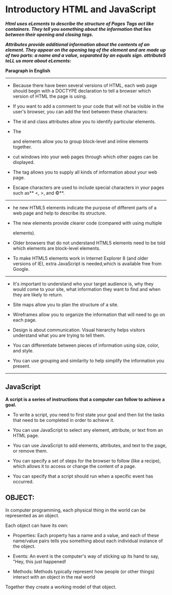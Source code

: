 # Introductory HTML and JavaScript
***Html uses eLements to describe the structure of Pages
Tags act like containers. They tell you something about the information that lies between their opening and closing tags.***

***Attributes provide additional information
about the contents of an element. They appear
on the opening tag of the element and are
made up of two parts: a name and a value,
separated by an equals sign.
attributeS teLL us more about eLements:***

**<p lang="en-us">Paragraph in English</p>**

---------
* Because there have been
several versions of HTML, each
web page should begin with a
DOCTYPE declaration to tell a
browser which version of HTML
the page is using.


* If you want to add a comment
to your code that will not be
visible in the user's browser, you
can add the text between these
characters:
**<!-- comment goes here -->**


* The id and class attributes allow you to identify
particular elements.
* The **<div>** and **<span>** elements allow you to group
block-level and inline elements together.
* **<iframes>** cut windows into your web pages through
which other pages can be displayed.
* The **<meta>** tag allows you to supply all kinds of
information about your web page.
* Escape characters are used to include special
characters in your pages such as** <, >, and ©**.

---------

* he new HTML5 elements indicate the purpose of
different parts of a web page and help to describe
its structure.

* The new elements provide clearer code (compared
with using multiple ***<div>*** elements).

* Older browsers that do not understand HTML5
elements need to be told which elements are
block-level elements.

* To make HTML5 elements work in Internet Explorer 8
(and older versions of IE), extra JavaScript is needed,which is available free from Google.

---------

* It's important to understand who your target audience
is, why they would come to your site, what information
they want to find and when they are likely to return.

* Site maps allow you to plan the structure of a site.

* Wireframes allow you to organize the information that
will need to go on each page.

* Design is about communication. Visual hierarchy helps
visitors understand what you are trying to tell them.

* You can differentiate between pieces of information
using size, color, and style.

* You can use grouping and similarity to help simplify
the information you present.

-------
## JavaScript
**A script is a series of instructions that a
computer can follow to achieve a goal.**

* To write a script, you need to first
state your goal and then list the
tasks that need to be completed in
order to achieve it.


* You can use JavaScript to select any
element, attribute, or text from an
HTML page.

* You can use JavaScript to add
elements, attributes, and text to the
page, or remove them.

* You can specify a set of steps for
the browser to follow (like a recipe),
which allows it to access or change the
content of a page.

* You can specify that a script should run
when a specific event has occurred.
## OBJECT:
In computer programming, each physical thing in
the world can be represented as an object.

Each object can have its own:
* Properties: Each property has a name and a value, and each of
these name/value pairs tells you something about
each individual instance of the object.

* Events: An event is the computer's way of sticking up its
hand to say, "Hey, this just happened!
* Methods: Methods typically represent how people (or other
things) interact with an object in the real world

Together they create a working model of that object.